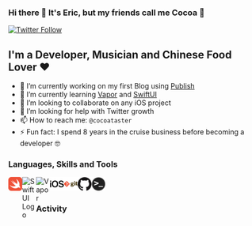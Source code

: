 ### Hi there 👋 It's Eric, but my friends call me Cocoa 🍫

[![Twitter Follow](https://img.shields.io/twitter/follow/cocoataster?color=1DA1F2&logo=twitter&style=for-the-badge)](https://twitter.com/intent/follow?original_referer=https%3A%2F%2Fgithub.com%2Fcocoataster&screen_name=cocoataster)

## I'm a Developer, Musician and Chinese Food Lover ❤️

- 🔭 I’m currently working on my first Blog using [Publish](https://github.com/JohnSundell/Publish)
- 🌱 I’m currently learning [Vapor](https://vapor.codes/) and [SwiftUI](https://www.hackingwithswift.com/100/swiftui)
- 👯 I’m looking to collaborate on any iOS project
- 🤔 I’m looking for help with Twitter growth
- 📫 How to reach me: `@cocoataster`
- ⚡ Fun fact: I spend 8 years in the cruise business before becoming a developer 🤓

### Languages, Skills and Tools

<img align="left" alt="Swift Logo" width="28px" src="https://raw.githubusercontent.com/github/explore/80688e429a7d4ef2fca1e82350fe8e3517d3494d/topics/swift/swift.png" />
<img align="left" alt="SwiftUI Logo" width="28px" src="https://developer.apple.com/assets/elements/icons/swiftui/swiftui-96x96.png" />
<img align="left" alt="Vapor" width="28px" src="https://vapor.codes/img/logo.7c12f228.png" />
<img align="left" alt="iOS" width="28px" src="https://raw.githubusercontent.com/github/explore/80688e429a7d4ef2fca1e82350fe8e3517d3494d/topics/ios/ios.png" />
<img align="left" alt="Git" width="28px" src="https://raw.githubusercontent.com/github/explore/80688e429a7d4ef2fca1e82350fe8e3517d3494d/topics/git/git.png" />
<img align="left" alt="GitHub" width="28px" src="https://raw.githubusercontent.com/github/explore/78df643247d429f6cc873026c0622819ad797942/topics/github/github.png" />
<img alt="Terminal" width="28px" src="https://raw.githubusercontent.com/github/explore/80688e429a7d4ef2fca1e82350fe8e3517d3494d/topics/terminal/terminal.png" />

### Activity

<!--START_SECTION:activity-->




<!--END_SECTION:activity-->
